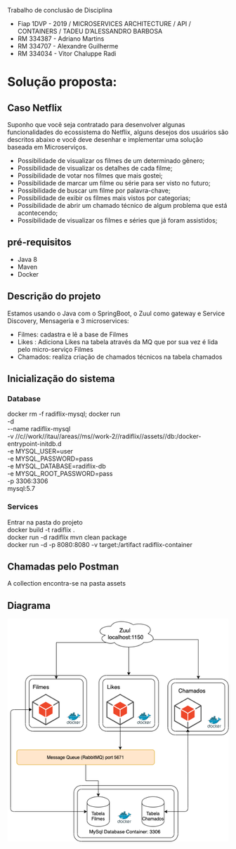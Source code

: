 Trabalho de conclusão de Disciplina

* Fiap 1DVP - 2019 / MICROSERVICES ARCHITECTURE / API / CONTAINERS / TADEU D’ALESSANDRO BARBOSA
* RM 334387 - Adriano Martins 
* RM 334707 - Alexandre Guilherme
* RM 334034 - Vitor Chaluppe Radi

# Solução proposta:
## Caso Netflix
Suponho que você seja contratado para desenvolver algunas funcionalidades do ecossistema do
Netflix, alguns desejos dos usuários são descritos abaixo e você deve desenhar e implementar uma
solução baseada em Microserviços.
- Possibilidade de visualizar os filmes de um determinado gênero;
- Possibilidade de visualizar os detalhes de cada filme;
- Possibilidade de votar nos filmes que mais gostei;
- Possibilidade de marcar um filme ou série para ser visto no futuro;
- Possibilidade de buscar um filme por palavra-chave;
- Possibilidade de exibir os filmes mais vistos por categorias;
- Possibilidade de abrir um chamado técnico de algum problema que está acontecendo;
- Possibilidade de visualizar os filmes e séries que já foram assistidos;

## pré-requisitos
 - Java 8
 - Maven
 - Docker
 
 ## Descrição do projeto
 Estamos usando o Java com o SpringBoot, o Zuul como gateway e Service Discovery, Mensageria e 3 microservices:
  - Filmes: cadastra e lê a base de Filmes
  - Likes  : Adiciona Likes na tabela através da MQ que por sua vez é lida pelo micro-serviço Filmes
  - Chamados: realiza criação de chamados técnicos na tabela chamados


## Inicialização do sistema
### Database
docker rm -f radiflix-mysql; docker run \
  -d \
  --name radiflix-mysql \
  -v //c//work//itau//areas//ms//work-2//radiflix//assets//db:/docker-entrypoint-initdb.d \
  -e MYSQL_USER=user \
  -e MYSQL_PASSWORD=pass \
  -e MYSQL_DATABASE=radiflix-db \
  -e MYSQL_ROOT_PASSWORD=pass \
  -p 3306:3306 \
mysql:5.7

### Services
Entrar na pasta do projeto  
docker build -t radiflix .  
docker run -d radiflix mvn clean package  
docker run -d -p 8080:8080 -v target:/artifact radiflix-container  

## Chamadas pelo Postman
A collection encontra-se na pasta assets

## Diagrama
![alt text](https://raw.githubusercontent.com/vitorcradi/radiflix/master/Radiflix.png)

